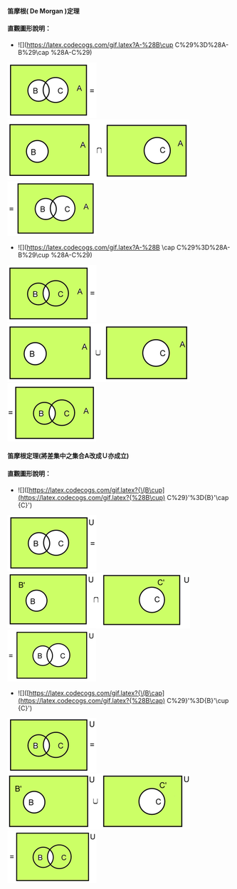 #### 笛摩根\( De Morgan \)定理

#### 直觀圖形說明：

* ![](https://latex.codecogs.com/gif.latex?A-%28B\cup C%29%3D%28A-B%29\cap %28A-C%29)

![](/assets/demorga1-1.png)![](/assets/demorga1-2.png)![](/assets/demorga1-3.png)

* ![](https://latex.codecogs.com/gif.latex?A-%28B \cap C%29%3D%28A-B%29\cup %28A-C%29)

![](/assets/demorga2-1.png)![](/assets/demorga2-2.png)![](/assets/demorga2-3.png)

#### 笛摩根定理\(將差集中之集合A改成Ｕ亦成立\)

#### 直觀圖形說明：

* !\[\]\([https://latex.codecogs.com/gif.latex?{\(B\cup](https://latex.codecogs.com/gif.latex?{%28B\cup) C%29}'%3D{B}'\cap {C}'\) 

![](/assets/demorga3-1.png)![](/assets/demorga3-2.png)![](/assets/demorga3-3.png)

* !\[\]\([https://latex.codecogs.com/gif.latex?{\(B\cap](https://latex.codecogs.com/gif.latex?{%28B\cap) C%29}'%3D{B}'\cup {C}'\)

![](/assets/demorga4-1.png)![](/assets/demorga4-2.png)![](/assets/demorga4-3.png)

